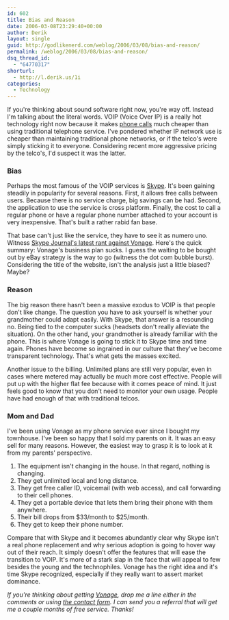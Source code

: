 ```yaml
---
id: 602
title: Bias and Reason
date: 2006-03-08T23:29:40+00:00
author: Derik
layout: single
guid: http://godlikenerd.com/weblog/2006/03/08/bias-and-reason/
permalink: /weblog/2006/03/08/bias-and-reason/
dsq_thread_id:
  - "64770317"
shorturl:
  - http://l.derik.us/1i
categories:
  - Technology
---
```

If you're thinking about sound software right now, you're way off. Instead I'm talking about the literal words. VOIP (Voice Over IP) is a really hot technology right now because it makes [phone calls](http://www.trycards.com/) much cheaper than using traditional telephone service. I've pondered whether IP network use is cheaper than maintaining traditional phone networks, or if the telco's were simply sticking it to everyone. Considering recent more aggressive pricing by the telco's, I'd suspect it was the latter.

### Bias

Perhaps the most famous of the VOIP services is [Skype](http://www.skype.com). It's been gaining steadily in popularity for several reasons. First, it allows free calls between users. Because there is no service charge, big savings can be had. Second, the application to use the service is cross platform. Finally, the cost to call a regular phone or have a regular phone number attached to your account is very inexpensive. That's built a rather rabid fan base.

That base can't just like the service, they have to see it as numero uno. Witness [Skype Journal's latest rant against Vonage](http://www.skypejournal.com/blog/archives/2006/02/vonage_isnt_paying_off_1.php). Here's the quick summary: Vonage's business plan sucks. I guess the waiting to be bought out by eBay strategy is the way to go (witness the dot com bubble burst). Considering the title of the website, isn't the analysis just a little biased? Maybe?

### Reason

The big reason there hasn't been a massive exodus to VOIP is that people don't like change. The question you have to ask yourself is whether your grandmother could adapt easily. With Skype, that answer is a resounding no. Being tied to the computer sucks (headsets don't really alleviate the situation). On the other hand, your grandmother is already familiar with the phone. This is where Vonage is going to stick it to Skype time and time again. Phones have become so ingrained in our culture that they've become transparent technology. That's what gets the masses excited.

Another issue to the billing. Unlimited plans are still very popular, even in cases where metered may actually be much more cost effective. People will put up with the higher flat fee because with it comes peace of mind. It just feels good to know that you don't need to monitor your own usage. People have had enough of that with traditional telcos.

### Mom and Dad

I've been using Vonage as my phone service ever since I bought my townhouse. I've been so happy that I sold my parents on it. It was an easy sell for many reasons. However, the easiest way to grasp it is to look at it from my parents' perspective.

  1. The equipment isn't changing in the house. In that regard, nothing is changing.
  2. They get unlimited local and long distance.
  3. They get free caller ID, voicemail (with web access), and call forwarding to their cell phones.
  4. They get a portable device that lets them bring their phone with them anywhere.
  5. Their bill drops from $33/month to $25/month.
  6. They get to keep their phone number.

Compare that with Skype and it becomes abundantly clear why Skype isn't a real phone replacement and why serious adoption is going to hover way out of their reach. It simply doesn't offer the features that will ease the transition to VOIP. It's more of a stark slap in the face that will appeal to few besides the young and the technophiles. Vonage has the right idea and it's time Skype recognized, especially if they really want to assert market dominance.

_If you're thinking about getting [Vonage](http://www.vonage.com), drop me a line either in the comments or using [the contact form](/contact/). I can send you a referral that will get me a couple months of free service. Thanks!_